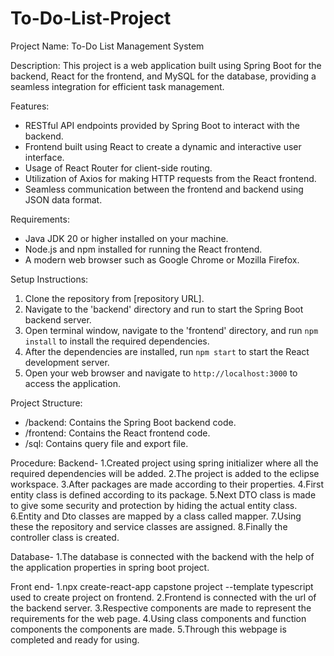 # To-Do-List-Project

Project Name: To-Do List Management System

Description:
This project is a web application built using Spring Boot for the backend, React for the frontend, and MySQL for the database, providing a seamless integration for efficient task management.

Features:
- RESTful API endpoints provided by Spring Boot to interact with the backend.
- Frontend built using React to create a dynamic and interactive user interface.
- Usage of React Router for client-side routing.
- Utilization of Axios for making HTTP requests from the React frontend.
- Seamless communication between the frontend and backend using JSON data format.

Requirements:
- Java JDK 20 or higher installed on your machine.
- Node.js and npm installed for running the React frontend.
- A modern web browser such as Google Chrome or Mozilla Firefox.

Setup Instructions:
1. Clone the repository from [repository URL].
2. Navigate to the 'backend' directory and run to start the Spring Boot backend server.
3. Open terminal window, navigate to the 'frontend' directory, and run `npm install` to install the required dependencies.
4. After the dependencies are installed, run `npm start` to start the React development server.
5. Open your web browser and navigate to `http://localhost:3000` to access the application.

Project Structure:
- /backend: Contains the Spring Boot backend code.
- /frontend: Contains the React frontend code.
- /sql: Contains query file and export file.

Procedure:
Backend-
1.Created project using spring initializer where all the required dependencies will be added.
2.The project is added to the eclipse workspace.
3.After packages are made according to their properties.
4.First entity class is defined according to its package.
5.Next DTO class is made to give some security and protection by hiding the actual entity class.
6.Entity and Dto classes are mapped by a class called mapper.
7.Using these the repository and service classes are assigned.
8.Finally the controller class is created.

Database-
1.The database is connected with the backend with the help of the application properties in spring boot project.

Front end-
1.npx create-react-app capstone project --template typescript used to create project on frontend.
2.Frontend is connected with the url of the backend server.
3.Respective components are made to represent the requirements for the web page.
4.Using class components and function components the components are made.
5.Through this webpage is completed and ready for using.
